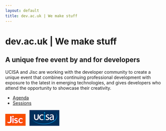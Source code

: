 ```yaml
---
layout: default
title: dev.ac.uk | We make stuff
---
```

# dev.ac.uk | We make stuff
## A unique free event by and for developers

UCISA and Jisc are working with the developer community to create a unique event that combines continuing professional development with exposure to the latest in emerging technologies, and gives developers who attend the opportunity to showcase their creativity.
 
* <a href="http://devacuk.github.io/agenda">Agenda</a><br/>
* <a href="http://devacuk.github.io/sessions">Sessions</a><br/>

<a href="https://www.jisc.ac.uk"><img src="_img/jisc-logo-small.png"></a>&nbsp;&nbsp;
<a href="https://www.ucisa.ac.uk"><img src="_img/ucisa-logo-small.png"></a><br/>

